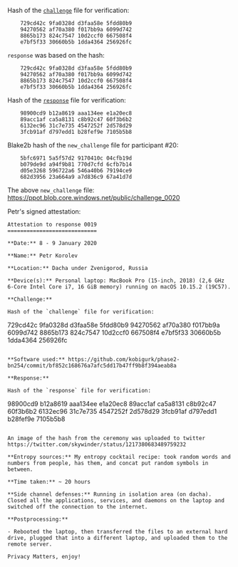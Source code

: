 Hash of the [`challenge`](https://ppot.blob.core.windows.net/public/challenge_0019) file for verification:

```
    729cd42c 9fa0328d d3faa58e 5fdd80b9
    94270562 af70a380 f017bb9a 6099d742
    8865b173 824c7547 10d2ccf0 667508f4
    e7bf5f33 30660b5b 1dda4364 256926fc
```

`response` was based on the hash:

```
    729cd42c 9fa0328d d3faa58e 5fdd80b9
    94270562 af70a380 f017bb9a 6099d742
    8865b173 824c7547 10d2ccf0 667508f4
    e7bf5f33 30660b5b 1dda4364 256926fc
```

Hash of the [`response`](https://ppot.blob.core.windows.net/public/response_0019_petr) file for verification:

```
    98900cd9 b12a8619 aaa134ee e1a20ec8
    89acc1af ca5a8131 c8b92c47 60f3b6b2
    6132ec96 31c7e735 4547252f 2d578d29
    3fcb91af d797edd1 b28fef9e 7105b5b8
```

Blake2b hash of the `new_challenge` file for participant #20:

```
    5bfc6971 5a5f57d2 9170410c 04cfb19d
    b079de9d a94f9b81 770d7cfd 6cfb7b14
    d05e3268 596722a6 546a40b6 79194ce9
    682d3956 23a664a9 a7d836c9 67a41d7d
```

The above `new_challenge` file: https://ppot.blob.core.windows.net/public/challenge_0020

Petr's signed attestation:

```
Attestation to response 0019
============================

**Date:** 8 - 9 January 2020

**Name:** Petr Korolev

**Location:** Dacha under Zvenigorod, Russia

**Device(s):** Personal laptop: MacBook Pro (15-inch, 2018) (2,6 GHz 6-Core Intel Core i7, 16 GiB memory) running on macOS 10.15.2 (19C57).

**Challenge:**

Hash of the `challenge` file for verification:
```
 729cd42c 9fa0328d d3faa58e 5fdd80b9
 94270562 af70a380 f017bb9a 6099d742
 8865b173 824c7547 10d2ccf0 667508f4
 e7bf5f33 30660b5b 1dda4364 256926fc
```

**Software used:** https://github.com/kobigurk/phase2-bn254/commit/bf852c168676a7afc5dd17b47ff9b8f394aeab8a

**Response:**

Hash of the `response` file for verification:
```
 98900cd9 b12a8619 aaa134ee e1a20ec8
 89acc1af ca5a8131 c8b92c47 60f3b6b2
 6132ec96 31c7e735 4547252f 2d578d29
 3fcb91af d797edd1 b28fef9e 7105b5b8
```

An image of the hash from the ceremony was uploaded to twitter https://twitter.com/skywinder/status/1217380683489759232

**Entropy sources:** My entropy cocktail recipe: took random words and numbers from people, has them, and concat put random symbols in between.

**Time taken:** ~ 20 hours

**Side channel defenses:** Running in isolation area (on dacha). Closed all the applications, services, and daemons on the laptop and switched off the connection to the internet.

**Postprocessing:**

- Rebooted the laptop, then transferred the files to an external hard drive, plugged that into a different laptop, and uploaded them to the remote server.

Privacy Matters, enjoy!
```
